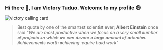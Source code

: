 ### Hi there 👋, I am Victory Tuduo. Welcome to my profile :smile: 

![victory calling card](https://github.com/Victory-ET/Victory-ET/assets/54719205/cc2d32e2-3ec5-4989-aef2-59e79af03752)

> Best quote by one of the smartest scientist ever; **Albert Einstein** once said "*We are most productive when we focus on a very small number of projects on which we can devote a large amount of attention. Achievements worth achieving require hard work*" 

<!--
**Victory-ET/Victory-ET** is a ✨ _special_ ✨ repository because its `README.md` (this file) appears on your GitHub profile.

Here are some ideas to get you started:

- 🔭 I’m currently working on ...
- 🌱 I’m currently learning ...
- 👯 I’m looking to collaborate on ...
- 🤔 I’m looking for help with ...
- 💬 Ask me about ...
- 📫 How to reach me: ...
- 😄 Pronouns: ...
- ⚡ Fun fact: ...
-->
